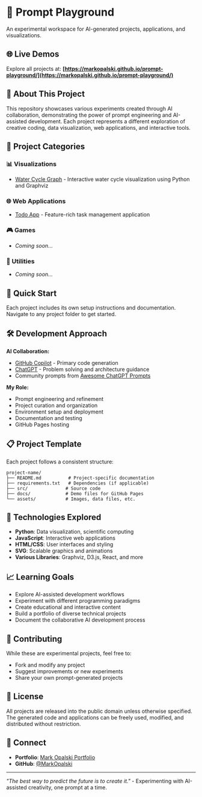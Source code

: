 # 🎨 Prompt Playground

An experimental workspace for AI-generated projects, applications, and visualizations.

## 🌐 Live Demos

Explore all projects at: **[https://markopalski.github.io/prompt-playground/](https://markopalski.github.io/prompt-playground/)**

## 🎯 About This Project

This repository showcases various experiments created through AI collaboration, demonstrating the power of prompt engineering and AI-assisted development. Each project represents a different exploration of creative coding, data visualization, web applications, and interactive tools.

## 📁 Project Categories

### 📊 Visualizations

- [Water Cycle Graph](./projects/visualizations/water-cycle-graph/) - Interactive water cycle visualization using Python and Graphviz

### 🌐 Web Applications

- [Todo App](./projects/web-apps/todo-app/) - Feature-rich task management application

### 🎮 Games

- _Coming soon..._

### 🔧 Utilities

- _Coming soon..._

## 🚀 Quick Start

Each project includes its own setup instructions and documentation. Navigate to any project folder to get started.

## 🛠 Development Approach

**AI Collaboration:**

- [GitHub Copilot](https://github.com/features/copilot) - Primary code generation
- [ChatGPT](https://openai.com/chatgpt) - Problem solving and architecture guidance
- Community prompts from [Awesome ChatGPT Prompts](https://github.com/f/awesome-chatgpt-prompts)

**My Role:**

- Prompt engineering and refinement
- Project curation and organization
- Environment setup and deployment
- Documentation and testing
- GitHub Pages hosting

## 📋 Project Template

Each project follows a consistent structure:

```
project-name/
├── README.md          # Project-specific documentation
├── requirements.txt   # Dependencies (if applicable)
├── src/              # Source code
├── docs/             # Demo files for GitHub Pages
└── assets/           # Images, data files, etc.
```

## 🎨 Technologies Explored

- **Python**: Data visualization, scientific computing
- **JavaScript**: Interactive web applications
- **HTML/CSS**: User interfaces and styling
- **SVG**: Scalable graphics and animations
- **Various Libraries**: Graphviz, D3.js, React, and more

## 📈 Learning Goals

- Explore AI-assisted development workflows
- Experiment with different programming paradigms
- Create educational and interactive content
- Build a portfolio of diverse technical projects
- Document the collaborative AI development process

## 🤝 Contributing

While these are experimental projects, feel free to:

- Fork and modify any project
- Suggest improvements or new experiments
- Share your own prompt-generated projects

## 📜 License

All projects are released into the public domain unless otherwise specified. The generated code and applications can be freely used, modified, and distributed without restriction.

## 🔗 Connect

- **Portfolio**: [Mark Opalski Portfolio](https://github.com/MarkOpalski/Mark-Opalski-Portfolio)
- **GitHub**: [@MarkOpalski](https://github.com/MarkOpalski)

---

_"The best way to predict the future is to create it."_ - Experimenting with AI-assisted creativity, one prompt at a time.
